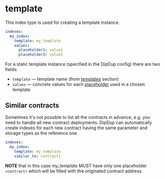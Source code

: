 # template

This index type is used for creating a template instance.

```yaml
indexes:
  my_index:
    template: my_template
    values:
      placeholder1: value1
      placeholder2: value2
```

For a static template instance \(specified in the DipDup config\) there are two fields:

* `template` — template name \(from [templates](../templates.md) section\)
* `values` — concrete values for each [placeholder](../templates.md#placeholders) used in a chosen template

## Similar contracts

Sometimes it's not possible to list all the contracts in advance, e.g. you need to handle all new contract deployments. DipDup can automatically create indexes for each new contract having the same parameter and storage types as the reference one.

```yaml
indexes:
  my_index:
    template: my_template
    similar_to: contract1
```

**NOTE** that in this case _my\_template_ MUST have only one placeholder `<contract>` which will be filled with the originated contract address.
